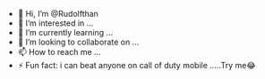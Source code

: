 - 👋 Hi, I’m @Rudolfthan
- 👀 I’m interested in ...
- 🌱 I’m currently learning ...
- 💞️ I’m looking to collaborate on ...
- 📫 How to reach me ...
- ⚡ Fun fact: i can beat anyone on call of duty mobile .....Try me😂

<!---
Rudolfthan/Rudolfthan is a ✨ special ✨ repository because its `README.md` (this file) appears on your GitHub profile.
You can click the Preview link to take a look at your changes.
--->
